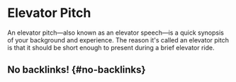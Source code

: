 # Elevator Pitch


An elevator pitch—also known as an elevator speech—is a quick synopsis of your background and experience. The reason it's called an elevator pitch is that it should be short enough to present during a brief elevator ride.


## No backlinks! {#no-backlinks}
